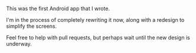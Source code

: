 This was the first Android app that I wrote.

I'm in the process of completely rewriting it now, along with a redesign to simplify the screens.

Feel free to help with pull requests, but perhaps wait until the new design is underway.
